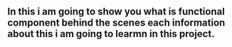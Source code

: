 ## In this i am going to show you what is functional component behind the scenes each information about this i am going to learmn in this project.

